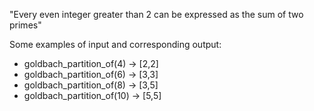 "Every even integer greater than 2 can be expressed as the sum of two primes"

Some examples of input and corresponding output:

- goldbach_partition_of(4) -> [2,2]
- goldbach_partition_of(6) -> [3,3]
- goldbach_partition_of(8) -> [3,5]
- goldbach_partition_of(10) -> [5,5]
